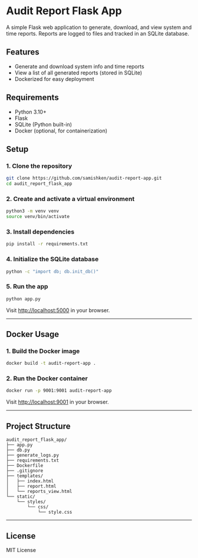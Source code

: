# Audit Report Flask App

A simple Flask web application to generate, download, and view system and time reports. Reports are logged to files and tracked in an SQLite database.

## Features

- Generate and download system info and time reports
- View a list of all generated reports (stored in SQLite)
- Dockerized for easy deployment

## Requirements

- Python 3.10+
- Flask
- SQLite (Python built-in)
- Docker (optional, for containerization)

## Setup

### 1. Clone the repository

```sh
git clone https://github.com/samishken/audit-report-app.git
cd audit_report_flask_app
```

### 2. Create and activate a virtual environment

```sh
python3 -m venv venv
source venv/bin/activate
```

### 3. Install dependencies

```sh
pip install -r requirements.txt
```

### 4. Initialize the SQLite database

```sh
python -c "import db; db.init_db()"
```

### 5. Run the app

```sh
python app.py
```

Visit [http://localhost:5000](http://localhost:5000) in your browser.

---

## Docker Usage

### 1. Build the Docker image

```sh
docker build -t audit-report-app .
```

### 2. Run the Docker container

```sh
docker run -p 9001:9001 audit-report-app
```

Visit [http://localhost:9001](http://localhost:9001) in your browser.

---

## Project Structure

```
audit_report_flask_app/
├── app.py
├── db.py
├── generate_logs.py
├── requirements.txt
├── Dockerfile
├── .gitignore
├── templates/
│   ├── index.html
│   ├── report.html
│   └── reports_view.html
└── static/
    └── styles/
        └── css/
            └── style.css
```

---

## License

MIT License